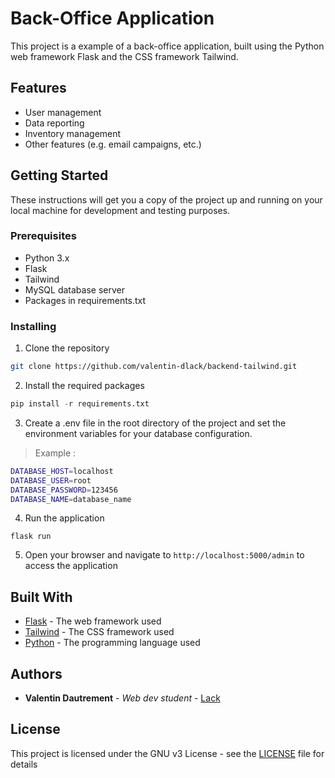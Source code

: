 # Back-Office Application

This project is a example of a back-office application, built using the Python web framework Flask and the CSS framework Tailwind.

## Features
- User management
- Data reporting
- Inventory management
- Other features (e.g. email campaigns, etc.)

## Getting Started

These instructions will get you a copy of the project up and running on your local machine for development and testing purposes. 

### Prerequisites

- Python 3.x
- Flask
- Tailwind
- MySQL database server
- Packages in requirements.txt

### Installing

1. Clone the repository

```bash
git clone https://github.com/valentin-dlack/backend-tailwind.git
```

2. Install the required packages

```py
pip install -r requirements.txt
```

3. Create a .env file in the root directory of the project and set the environment variables for your database configuration.

> Example :

```bash
DATABASE_HOST=localhost
DATABASE_USER=root
DATABASE_PASSWORD=123456
DATABASE_NAME=database_name
```

4. Run the application

`flask run`

5. Open your browser and navigate to `http://localhost:5000/admin` to access the application

## Built With

* [Flask](https://flask.palletsprojects.com/) - The web framework used
* [Tailwind](https://tailwindcss.com/) - The CSS framework used
* [Python](https://www.python.org/) - The programming language used

## Authors

* **Valentin Dautrement** - *Web dev student* - [Lack](https://github.com/valentin-dlack)

## License

This project is licensed under the GNU v3 License - see the [LICENSE](LICENSE) file for details